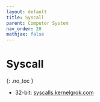 ```yaml
---
layout: default
title: Syscall
parent: Computer System
nav_order: 20
mathjax: false
---
```


# Syscall
{: .no_toc }

- 32-bit: [syscalls.kernelgrok.com](https://syscalls.kernelgrok.com)